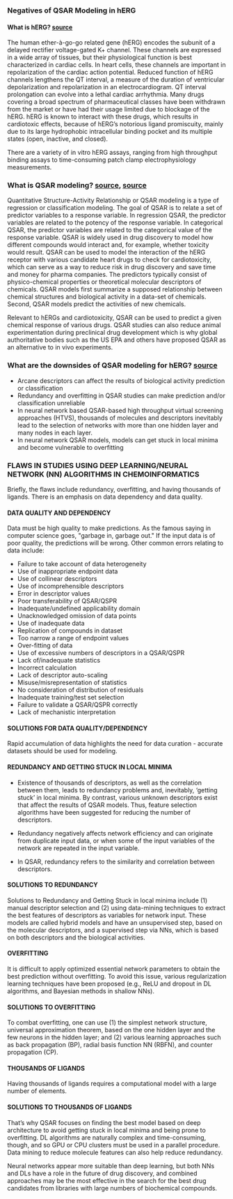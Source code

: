 ### Negatives of QSAR Modeling in hERG

#### What is hERG? [source](https://www.ncbi.nlm.nih.gov/pmc/articles/PMC4593700/)

The human ether-à-go-go related gene (hERG) encodes the subunit of a delayed rectifier voltage-gated K+ channel. These channels are expressed in a wide array of tissues, but their physiological function is best characterized in cardiac cells.  In heart cells, these channels are important in repolarization of the cardiac action potential.  Reduced function of hERG channels lengthens the QT interval, a measure of the duration of ventricular depolarization and repolarization in an electrocardiogram. QT interval prolongation can evolve into a lethal cardiac arrhythmia. Many drugs covering a broad spectrum of pharmaceutical classes have been withdrawn from the market or have had their usage limited due to blockage of the hERG.  hERG is known to interact with these drugs, which results in cardiotoxic effects, because of hERG’s notorious ligand promiscuity, mainly due to its large hydrophobic intracellular binding pocket and its multiple states (open, inactive, and closed).

There are a variety of in vitro hERG assays, ranging from high throughput binding assays to time-consuming patch clamp electrophysiology measurements.

### What is QSAR modeling? [source](https://www.ncbi.nlm.nih.gov/pmc/articles/PMC4074254/), [source](https://ntp.niehs.nih.gov/iccvam/meetings/commprac-2016/tropsha-508.pdf)
Quantitative Structure-Activity Relationship or QSAR modeling is a type of regression or classification modeling.  The goal of QSAR is to relate a set of predictor variables to a response variable.  In regression QSAR, the predictor variables are related to the potency of the response variable.  In categorical QSAR, the predictor variables are related to the categorical value of the response variable.  QSAR is widely used in drug discovery to model how different compounds would interact and, for example, whether toxicity would result.  QSAR can be used to model the interaction of the hERG receptor with various candidate heart drugs to check for cardiotoxicity, which can serve as a way to reduce risk in drug discovery and save time and money for pharma companies.
The predictors typically consist of physico-chemical properties or theoretical molecular descriptors of chemicals.  QSAR models first summarize a supposed relationship between chemical structures and biological activity in a data-set of chemicals. Second, QSAR models predict the activities of new chemicals.

Relevant to hERGs and cardiotoxicity, QSAR can be used to predict a given chemical response of various drugs.  QSAR studies can also reduce animal experimentation during preclinical drug development which is why global authoritative bodies such as the US EPA and others have proposed QSAR as an alternative to in vivo experiments.

### What are the downsides of QSAR modeling for hERG? [source](https://www.sciencedirect.com/science/article/pii/S1359644617304762?via%3Dihub)
  
-	Arcane descriptors can affect the results of biological activity prediction or classification
-	Redundancy and overfitting in QSAR studies can make prediction and/or classification unreliable
-	In neural network based QSAR-based high throughput virtual screening approaches (HTVS), thousands of molecules and descriptors inevitably lead to the selection of networks with more than one hidden layer and many nodes in each layer.
-	In neural network QSAR models, models can get stuck in local minima and become vulnerable to overfitting

### FLAWS IN STUDIES USING DEEP LEARNING/NEURAL NETWORK (NN) ALGORITHMS IN CHEMOINFORMATICS

Briefly, the flaws include redundancy, overfitting, and having thousands of ligands.  There is an emphasis on data dependency and data quality.

#### DATA QUALITY AND DEPENDENCY

Data must be high quality to make predictions.  As the famous saying in computer science goes, "garbage in, garbage out."  If the input data is of poor quality, the predictions will be wrong.  Other common errors relating to data include:

-	Failure to take account of data heterogeneity
-	Use of inappropriate endpoint data
-	Use of collinear descriptors
-	Use of incomprehensible descriptors
-	Error in descriptor values
-	Poor transferability of QSAR/QSPR
-	Inadequate/undefined applicability domain
-	Unacknowledged omission of data points
-	Use of inadequate data
-	Replication of compounds in dataset
-	Too narrow a range of endpoint values
-	Over-fitting of data
-	Use of excessive numbers of descriptors in a QSAR/QSPR
-	Lack of/inadequate statistics
-	Incorrect calculation
-	Lack of descriptor auto-scaling
-	Misuse/misrepresentation of statistics
-	No consideration of distribution of residuals
-	Inadequate training/test set selection
-	Failure to validate a QSAR/QSPR correctly
-	Lack of mechanistic interpretation

#### SOLUTIONS FOR DATA QUALITY/DEPENDENCY

Rapid accumulation of data highlights the need for data curation - accurate datasets should be used for modeling.

####	REDUNDANCY AND GETTING STUCK IN LOCAL MINIMA 

- Existence of thousands of descriptors, as well as the correlation between them, leads to redundancy problems and, inevitably, ‘getting stuck’ in local minima. By contrast, various unknown descriptors exist that affect the results of QSAR models. Thus, feature selection algorithms have been suggested for reducing the number of descriptors.

- Redundancy negatively affects network efficiency and can originate from duplicate input data, or when some of the input variables of the network are repeated in the input variable.
-	In QSAR, redundancy refers to the similarity and correlation between descriptors.

#### SOLUTIONS TO REDUNDANCY

Solutions to Redundancy and Getting Stuck in local minima include (1) manual descriptor selection and (2) using data-mining techniques to extract the best features of descriptors as variables for network input.  These models are called hybrid models and have an unsupervised step, based on the molecular descriptors, and a supervised step via NNs, which is based on both descriptors and the biological activities.

#### OVERFITTING 

It is difficult to apply optimized essential network parameters to obtain the best prediction without overfitting. To avoid this issue, various regularization learning techniques have been proposed (e.g., ReLU and dropout in DL algorithms, and Bayesian methods in shallow NNs).

#### SOLUTIONS TO OVERFITTING

To combat overfitting, one can use (1) the simplest network structure, universal approximation theorem, based on the one hidden layer and the few neurons in the hidden layer; and (2) various learning approaches such as back propagation (BP), radial basis function NN (RBFN), and counter propagation (CP).

#### THOUSANDS OF LIGANDS 

Having thousands of ligands requires a computational model with a large number of elements.  

#### SOLUTIONS TO THOUSANDS OF LIGANDS 

That’s why QSAR focuses on finding the best model based on deep architecture to avoid getting stuck in local minima and being prone to overfitting.  DL algorithms are naturally complex and time-consuming, though, and so GPU or CPU clusters must be used in a parallel procedure.  Data mining to reduce molecule features can also help reduce redundancy.

Neural networks appear more suitable than deep learning, but both NNs and DLs have a role in the future of drug discovery, and combined approaches may be the most effective in the search for the best drug candidates from libraries with large numbers of biochemical compounds.
